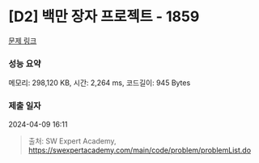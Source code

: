 # [D2] 백만 장자 프로젝트 - 1859 

[문제 링크](https://swexpertacademy.com/main/code/problem/problemDetail.do?contestProbId=AV5LrsUaDxcDFAXc) 

### 성능 요약

메모리: 298,120 KB, 시간: 2,264 ms, 코드길이: 945 Bytes

### 제출 일자

2024-04-09 16:11



> 출처: SW Expert Academy, https://swexpertacademy.com/main/code/problem/problemList.do